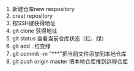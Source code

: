 1. 新建仓库new respository  
2. creat repository  
3. 按SSH键获得地址  
4. git clone  获得地址
5. git status 查看当前仓库状态（红、绿）  
6. git add .   红变绿  
7. git commit -m "***"把当前文件添加到本地仓库  
8. git push origin master 把本地仓库推到远程仓库  
